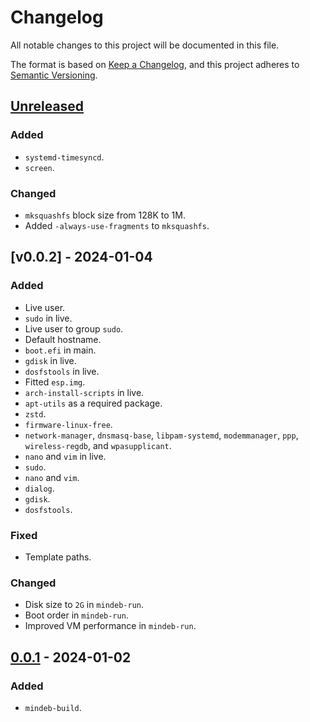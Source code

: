 # Changelog

All notable changes to this project will be documented in this file.

The format is based on [Keep a Changelog](https://keepachangelog.com/en/1.0.0/),
and this project adheres to [Semantic Versioning](https://semver.org/spec/v2.0.0.html).

## [Unreleased]

### Added

- `systemd-timesyncd`.
- `screen`.

### Changed

- `mksquashfs` block size from 128K to 1M.
- Added `-always-use-fragments` to `mksquashfs`.

## [v0.0.2] - 2024-01-04

### Added

- Live user.
- `sudo` in live.
- Live user to group `sudo`.
- Default hostname.
- `boot.efi` in main.
- `gdisk` in live.
- `dosfstools` in live.
- Fitted `esp.img`.
- `arch-install-scripts` in live.
- `apt-utils` as a required package.
- `zstd`.
- `firmware-linux-free`.
- `network-manager`, `dnsmasq-base`, `libpam-systemd`, `modemmanager`, `ppp`,
  `wireless-regdb`, and `wpasupplicant`.
- `nano` and `vim` in live.
- `sudo`.
- `nano` and `vim`.
- `dialog`.
- `gdisk`.
- `dosfstools`.

### Fixed

- Template paths.

### Changed

- Disk size to `2G` in `mindeb-run`.
- Boot order in `mindeb-run`.
- Improved VM performance in `mindeb-run`.

## [0.0.1] - 2024-01-02

### Added

- `mindeb-build`.

[unreleased]: https://github.com/sakkke/mindeb/compare/v0.0.2...HEAD
[0.0.2]: https://github.com/sakkke/mindeb/compare/v0.0.1...v0.0.2
[0.0.1]: https://github.com/sakkke/mindeb/releases/tag/v0.0.1
